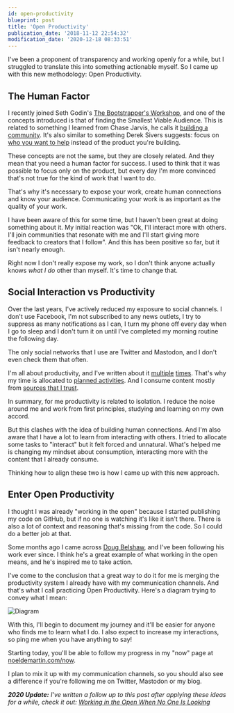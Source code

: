 ```yaml
---
id: open-productivity
blueprint: post
title: 'Open Productivity'
publication_date: '2018-11-12 22:54:32'
modification_date: '2020-12-18 08:33:51'
---
```


I've been a proponent of transparency and working openly for a while, but I struggled to translate this into something actionable myself. So I came up with this new methodology: Open Productivity.

## The Human Factor

I recently joined Seth Godin's [The Bootstrapper's Workshop](https://thebootstrappersworkshop.com), and one of the concepts introduced is that of finding the Smallest Viable Audience. This is related to something I learned from Chase Jarvis, he calls it [building a community](https://www.chasejarvis.com/blog/the-part-of-success-that-nobody-talks-about). It's also similar to something Derek Sivers suggests: focus on [who you want to help](https://sivers.org/caremore) instead of the product you're building.

These concepts are not the same, but they are closely related. And they mean that you need a human factor for success. I used to think that it was possible to focus only on the product, but every day I'm more convinced that's not true for the kind of work that I want to do.

That's why it's necessary to expose your work, create human connections and know your audience. Communicating your work is as important as the quality of your work.

I have been aware of this for some time, but I haven't been great at doing something about it. My initial reaction was "Ok, I'll interact more with others. I'll join communities that resonate with me and I'll start giving more feedback to creators that I follow". And this has been positive so far, but it isn't nearly enough.

Right now I don't really expose my work, so I don't think anyone actually knows _what I do_ other than myself. It's time to change that.

## Social Interaction vs Productivity

Over the last years, I've actively reduced my exposure to social channels. I don't use Facebook, I'm not subscribed to any news outlets, I try to suppress as many notifications as I can, I turn my phone off every day when I go to sleep and I don't turn it on until I've completed my morning routine the following day.

The only social networks that I use are Twitter and Mastodon, and I don't even check them that often.

I'm all about productivity, and I've written about it [multiple](https://noeldemartin.com/blog/rigid-flexible-planning) [times](https://noeldemartin.com/blog/order-vs-chaos). That's why my time is allocated to [planned activities](https://en.m.wikipedia.org/wiki/Timeboxing). And I consume content mostly from [sources that I trust](https://en.m.wikisource.org/wiki/Moral_letters_to_Lucilius/Letter_2).

In summary, for me productivity is related to isolation. I reduce the noise around me and work from first principles, studying and learning on my own accord.

But this clashes with the idea of building human connections. And I'm also aware that I have a lot to learn from interacting with others. I tried to allocate some tasks to "interact" but it felt forced and unnatural. What's helped me is changing my mindset about consumption, interacting more with the content that I already consume.

Thinking how to align these two is how I came up with this new approach.

## Enter Open Productivity

I thought I was already "working in the open" because I started publishing my code on GitHub, but if no one is watching it's like it isn't there. There is also a lot of context and reasoning that's missing from the code. So I could do a better job at that.

Some months ago I came across [Doug Belshaw](https://dougbelshaw.com/blog/), and I've been following his work ever since. I think he's a great example of what working in the open means, and he's inspired me to take action.

I've come to the conclusion that a great way to do it for me is merging the productivity system I already have with my communication channels. And that's what I call practicing Open Productivity. Here's a diagram trying to convey what I mean:

![Diagram](/img/blog/OpenProductivity.png 'Open Productivity Diagram')

With this, I'll begin to document my journey and it'll be easier for anyone who finds me to learn what I do. I also expect to increase my interactions, so ping me when you have anything to say!

Starting today, you'll be able to follow my progress in my "now" page at [noeldemartin.com/now](https://noeldemartin.com/now).

I plan to mix it up with my communication channels, so you should also see a difference if you're following me on Twitter, Mastodon or my blog.

_**2020 Update:** I've written a follow up to this post after applying these ideas for a while, check it out: [Working in the Open When No One Is Looking](https://noeldemartin.com/blog/working-in-the-open-when-no-one-is-looking)_
